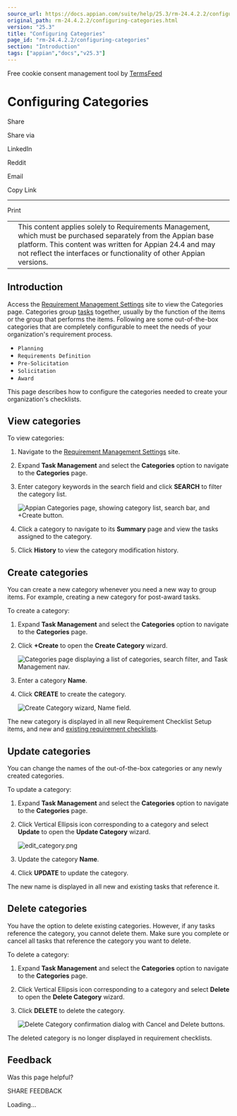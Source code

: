 ```yaml
---
source_url: https://docs.appian.com/suite/help/25.3/rm-24.4.2.2/configuring-categories.html
original_path: rm-24.4.2.2/configuring-categories.html
version: "25.3"
title: "Configuring Categories"
page_id: "rm-24.4.2.2/configuring-categories"
section: "Introduction"
tags: ["appian","docs","v25.3"]
---
```



Free cookie consent management tool by [TermsFeed](https://www.termsfeed.com/)

# Configuring Categories

Share

Share via

LinkedIn

Reddit

Email

Copy Link

* * *

Print

<table><tbody><tr><td><i class="fa fa-check-square-o" aria-hidden="true"></i></td><td>This content applies solely to Requirements Management, which must be purchased separately from the Appian base platform. This content was written for Appian 24.4 and may not reflect the interfaces or functionality of other Appian versions.</td></tr></tbody></table>

## Introduction

Access the [Requirement Management Settings](accessing-rm-settings.html#access-the-requirement-management-settings-site) site to view the Categories page. Categories group [tasks](configuring-tasks.html) together, usually by the function of the items or the group that performs the items. Following are some out-of-the-box categories that are completely configurable to meet the needs of your organization's requirement process.

-   `Planning`
-   `Requirements Definition`
-   `Pre-Solicitation`
-   `Solicitation`
-   `Award`

This page describes how to configure the categories needed to create your organization's checklists.

## View categories

To view categories:

1.  Navigate to the [Requirement Management Settings](accessing-rm-settings.html#access-the-requirement-management-settings-site) site.
2.  Expand **Task Management** and select the **Categories** option to navigate to the **Categories** page.
3.  Enter category keywords in the search field and click **SEARCH** to filter the category list.

    ![Appian Categories page, showing category list, search bar, and +Create button.](images/view_categories.png)

4.  Click a category to navigate to its **Summary** page and view the tasks assigned to the category.
5.  Click **History** to view the category modification history.

## Create categories

You can create a new category whenever you need a new way to group items. For example, creating a new category for post-award tasks.

To create a category:

1.  Expand **Task Management** and select the **Categories** option to navigate to the **Categories** page.
2.  Click **+Create** to open the **Create Category** wizard.

    ![Categories page displaying a list of categories, search filter, and Task Management nav.](images/create_categories.png)

3.  Enter a category **Name**.
4.  Click **CREATE** to create the category.

    ![Create Category wizard, Name field.](images/create_categories_2.png)

The new category is displayed in all new Requirement Checklist Setup items, and new and [existing requirement checklists](configuring-checklists.html).

## Update categories

You can change the names of the out-of-the-box categories or any newly created categories.

To update a category:

1.  Expand **Task Management** and select the **Categories** option to navigate to the **Categories** page.
2.  Click Vertical Ellipsis icon corresponding to a category and select **Update** to open the **Update Category** wizard.

    ![edit_category.png](images/update_categories.png)

3.  Update the category **Name**.
4.  Click **UPDATE** to update the category.

The new name is displayed in all new and existing tasks that reference it.

## Delete categories

You have the option to delete existing categories. However, if any tasks reference the category, you cannot delete them. Make sure you complete or cancel all tasks that reference the category you want to delete.

To delete a category:

1.  Expand **Task Management** and select the **Categories** option to navigate to the **Categories** page.
2.  Click Vertical Ellipsis icon corresponding to a category and select **Delete** to open the **Delete Category** wizard.
3.  Click **DELETE** to delete the category.

    ![Delete Category confirmation dialog with Cancel and Delete buttons.](images/delete_categories.png)

The deleted category is no longer displayed in requirement checklists.

## Feedback

Was this page helpful?

SHARE FEEDBACK

Loading...